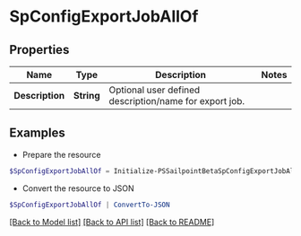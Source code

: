 # SpConfigExportJobAllOf
## Properties

Name | Type | Description | Notes
------------ | ------------- | ------------- | -------------
**Description** | **String** | Optional user defined description/name for export job. | 

## Examples

- Prepare the resource
```powershell
$SpConfigExportJobAllOf = Initialize-PSSailpointBetaSpConfigExportJobAllOf  -Description ETS configuration objects from Acme-Solar sandbox
```

- Convert the resource to JSON
```powershell
$SpConfigExportJobAllOf | ConvertTo-JSON
```

[[Back to Model list]](../README.md#documentation-for-models) [[Back to API list]](../README.md#documentation-for-api-endpoints) [[Back to README]](../README.md)

